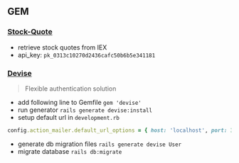 ## GEM
### [Stock-Quote](https://github.com/tyrauber/stock_quote)
- retrieve stock quotes from IEX
- api_key: `pk_0313c10270d2436cafc50b6b5e341181`
### [Devise](https://github.com/heartcombo/devise)
> Flexible authentication solution
- add following line to Gemfile `gem 'devise'`
- run generator `rails generate devise:install`
- setup default url in `development.rb` 
```ruby
config.action_mailer.default_url_options = { host: 'localhost', port: 3000 }
```
- generate db migration files `rails generate devise User`
- migrate database `rails db:migrate`

